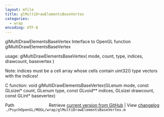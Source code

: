 ```yaml
---
layout: mfile
title: glMultiDrawElementsBaseVertex
categories:
  - wrap
encoding: UTF-8
---
```


glMultiDrawElementsBaseVertex  Interface to OpenGL function glMultiDrawElementsBaseVertex

usage:  glMultiDrawElementsBaseVertex\( mode, count, type, indices, drawcount, basevertex \)

Note: indices must be a cell array whose cells contain uint32\(\) type
vectors with the indices\!

C function:  void glMultiDrawElementsBaseVertex\(GLenum mode, const GLsizei\* count, GLenum type, const GLvoid\*\* indices, GLsizei drawcount, const GLint\* basevertex\)


<div class="code_header" style="text-align:right;">
  <span style="float:left;">Path&nbsp;&nbsp;</span> <span class="counter">Retrieve <a href=
  "https://raw.github.com/Psychtoolbox-3/Psychtoolbox-3/beta/./PsychOpenGL/MOGL/wrap/glMultiDrawElementsBaseVertex.m">current version from GitHub</a> | View <a href=
  "https://github.com/Psychtoolbox-3/Psychtoolbox-3/commits/beta/./PsychOpenGL/MOGL/wrap/glMultiDrawElementsBaseVertex.m">changelog</a></span>
</div>
<div class="code">
  <code>./PsychOpenGL/MOGL/wrap/glMultiDrawElementsBaseVertex.m</code>
</div>
